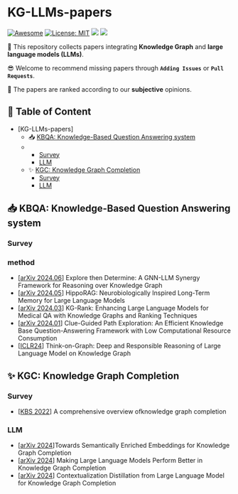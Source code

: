 # KG-LLMs-papers
[![Awesome](https://awesome.re/badge.svg)](https://github.com/UpcomAI/KG-LLMs-papers/) 
[![License: MIT](https://img.shields.io/badge/License-MIT-green.svg)](https://github.com/UpcomAI/Embodied-AI-papers/blob/main/LICENSE)
![](https://img.shields.io/github/last-commit/UpcomAI/Embodied-AI-papers?color=green) 
![](https://img.shields.io/badge/PRs-Welcome-red) 

🙌 This repository collects papers integrating **Knowledge Graph** and **large language models (LLMs)**.

😎 Welcome to recommend missing papers through **`Adding Issues`** or **`Pull Requests`**. 

🥽 The papers are ranked according to our **subjective** opinions.

## 📜 Table of Content

- [KG-LLMs-papers]
  - 📥 [KBQA: Knowledge-Based Question Answering system](#-KBQA:-Knowledge-Based-Question-Answering-system)
  - - [Survey](#survey)
    - [LLM](#method)
  - ✨︎ [KGC: Knowledge Graph Completion](#-KGC:-Knowledge-Graph-Completion)
    - [Survey](#survey)
    - [LLM](#LLM)

## 📥 KBQA: Knowledge-Based Question Answering system
### Survey

### method
- \[[arXiv 2024.06](http://arxiv.org/abs/2406.01145)\] Explore then Determine: A GNN-LLM Synergy Framework for Reasoning over Knowledge Graph
- \[[arXiv 2024.05](https://arxiv.org/pdf/2405.14831)\] HippoRAG: Neurobiologically Inspired Long-Term Memory for Large Language Models
- \[[arXiv 2024.03](https://arxiv.org/abs/2403.05881)\] KG-Rank: Enhancing Large Language Models for Medical QA with Knowledge Graphs and Ranking Techniques
- \[[arXiv 2024.01](https://arxiv.org/abs/2401.13444)\] Clue-Guided Path Exploration: An Efficient Knowledge Base Question-Answering Framework with Low Computational Resource Consumption
- \[[ICLR24](https://arxiv.org/abs/2307.07697)\] Think-on-Graph: Deep and Responsible Reasoning of Large Language Model on Knowledge Graph

## ✨︎ KGC: Knowledge Graph Completion

### Survey

- \[[KBS 2022](https://dl.acm.org/doi/10.1016/j.knosys.2022.109597)\] A comprehensive overview ofknowledge graph completion

### LLM

- \[[arXiv 2024](https://arxiv.org/abs/2308.00081)\]Towards Semantically Enriched Embeddings for Knowledge Graph Completion
- \[[arXiv 2024](https://arxiv.org/abs/2310.06671)\] Making Large Language Models Perform Better in Knowledge Graph Completion
- \[[arXiv 2024](https://arxiv.org/abs/2402.01729)\] Contextualization Distillation from Large Language Model for Knowledge Graph Completion


